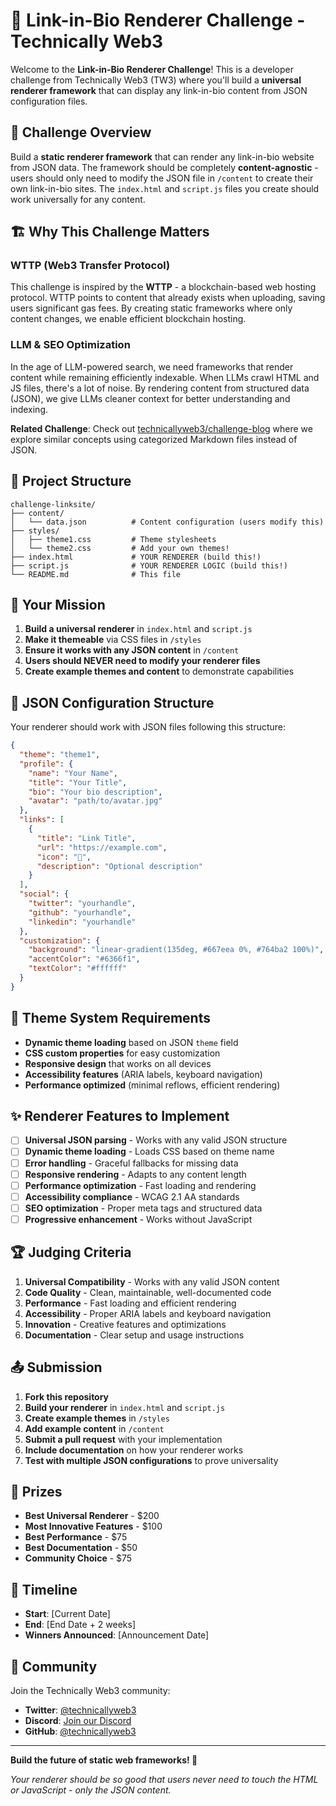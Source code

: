 # 🔗 Link-in-Bio Renderer Challenge - Technically Web3

Welcome to the **Link-in-Bio Renderer Challenge**! This is a developer challenge from Technically Web3 (TW3) where you'll build a **universal renderer framework** that can display any link-in-bio content from JSON configuration files.

## 🎯 Challenge Overview

Build a **static renderer framework** that can render any link-in-bio website from JSON data. The framework should be completely **content-agnostic** - users should only need to modify the JSON file in `/content` to create their own link-in-bio sites. The `index.html` and `script.js` files you create should work universally for any content.

## 🏗️ Why This Challenge Matters

### WTTP (Web3 Transfer Protocol)
This challenge is inspired by the **WTTP** - a blockchain-based web hosting protocol. WTTP points to content that already exists when uploading, saving users significant gas fees. By creating static frameworks where only content changes, we enable efficient blockchain hosting.

### LLM & SEO Optimization
In the age of LLM-powered search, we need frameworks that render content while remaining efficiently indexable. When LLMs crawl HTML and JS files, there's a lot of noise. By rendering content from structured data (JSON), we give LLMs cleaner context for better understanding and indexing.

**Related Challenge**: Check out [technicallyweb3/challenge-blog](https://github.com/technicallyweb3/challenge-blog) where we explore similar concepts using categorized Markdown files instead of JSON.

## 📁 Project Structure

```
challenge-linksite/
├── content/
│   └── data.json          # Content configuration (users modify this)
├── styles/
│   ├── theme1.css         # Theme stylesheets
│   └── theme2.css         # Add your own themes!
├── index.html             # YOUR RENDERER (build this!)
├── script.js              # YOUR RENDERER LOGIC (build this!)
└── README.md              # This file
```

## 🚀 Your Mission

1. **Build a universal renderer** in `index.html` and `script.js`
2. **Make it themeable** via CSS files in `/styles`
3. **Ensure it works with any JSON content** in `/content`
4. **Users should NEVER need to modify your renderer files**
5. **Create example themes and content** to demonstrate capabilities

## 📝 JSON Configuration Structure

Your renderer should work with JSON files following this structure:

```json
{
  "theme": "theme1",
  "profile": {
    "name": "Your Name",
    "title": "Your Title", 
    "bio": "Your bio description",
    "avatar": "path/to/avatar.jpg"
  },
  "links": [
    {
      "title": "Link Title",
      "url": "https://example.com",
      "icon": "🔗",
      "description": "Optional description"
    }
  ],
  "social": {
    "twitter": "yourhandle",
    "github": "yourhandle",
    "linkedin": "yourhandle"
  },
  "customization": {
    "background": "linear-gradient(135deg, #667eea 0%, #764ba2 100%)",
    "accentColor": "#6366f1",
    "textColor": "#ffffff"
  }
}
```

## 🎨 Theme System Requirements

- **Dynamic theme loading** based on JSON `theme` field
- **CSS custom properties** for easy customization
- **Responsive design** that works on all devices
- **Accessibility features** (ARIA labels, keyboard navigation)
- **Performance optimized** (minimal reflows, efficient rendering)

## ✨ Renderer Features to Implement

- [ ] **Universal JSON parsing** - Works with any valid JSON structure
- [ ] **Dynamic theme loading** - Loads CSS based on theme name
- [ ] **Error handling** - Graceful fallbacks for missing data
- [ ] **Responsive rendering** - Adapts to any content length
- [ ] **Performance optimization** - Fast loading and rendering
- [ ] **Accessibility compliance** - WCAG 2.1 AA standards
- [ ] **SEO optimization** - Proper meta tags and structured data
- [ ] **Progressive enhancement** - Works without JavaScript

## 🏆 Judging Criteria

1. **Universal Compatibility** - Works with any valid JSON content
2. **Code Quality** - Clean, maintainable, well-documented code
3. **Performance** - Fast loading and efficient rendering
4. **Accessibility** - Proper ARIA labels and keyboard navigation
5. **Innovation** - Creative features and optimizations
6. **Documentation** - Clear setup and usage instructions

## 📤 Submission

1. **Fork this repository**
2. **Build your renderer** in `index.html` and `script.js`
3. **Create example themes** in `/styles`
4. **Add example content** in `/content`
5. **Submit a pull request** with your implementation
6. **Include documentation** on how your renderer works
7. **Test with multiple JSON configurations** to prove universality

## 🎁 Prizes

- **Best Universal Renderer** - $200
- **Most Innovative Features** - $100
- **Best Performance** - $75
- **Best Documentation** - $50
- **Community Choice** - $75

## 📅 Timeline

- **Start**: [Current Date]
- **End**: [End Date + 2 weeks]
- **Winners Announced**: [Announcement Date]

## 🤝 Community

Join the Technically Web3 community:
- **Twitter**: [@technicallyweb3](https://twitter.com/technicallyweb3)
- **Discord**: [Join our Discord](https://discord.gg/technicallyweb3)
- **GitHub**: [@technicallyweb3](https://github.com/technicallyweb3)

---

**Build the future of static web frameworks! 🚀**

*Your renderer should be so good that users never need to touch the HTML or JavaScript - only the JSON content.*
